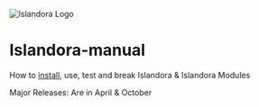 ![Islandora Logo](http://islandora.ca/sites/default/files/Islandora.png)
# Islandora-manual
How to [install](install_islandora.md), use, test and break Islandora & Islandora Modules

Major Releases: Are in April & October